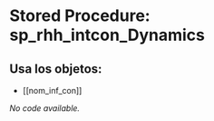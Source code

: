 # Stored Procedure: sp_rhh_intcon_Dynamics

## Usa los objetos:
- [[nom_inf_con]]

*No code available.*
